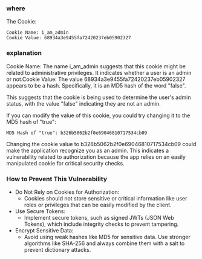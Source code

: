 ### where
The Cookie:

    Cookie Name: i_am_admin
    Cookie Value: 68934a3e9455fa72420237eb05902327
    
### explanation
Cookie Name: The name i_am_admin suggests that this cookie might be related to administrative privileges. It indicates whether a user is an admin or not.Cookie Value: The value 68934a3e9455fa72420237eb05902327 appears to be a hash. Specifically, it is an MD5 hash of the word "false".

This suggests that the cookie is being used to determine the user's admin status, with the value "false" indicating they are not an admin.

If you can modify the value of this cookie, you could try changing it to the MD5 hash of "true": 

    MD5 Hash of "true": b326b5062b2f0e69046810717534cb09

Changing the cookie value to b326b5062b2f0e69046810717534cb09 could make the application recognize you as an admin. This indicates a vulnerability related to authorization because the app relies on an easily manipulated cookie for critical security checks.

### How to Prevent This Vulnerability

- Do Not Rely on Cookies for Authorization:
    - Cookies should not store sensitive or critical information like user roles or privileges that can be easily modified by the client.
- Use Secure Tokens:
    - Implement secure tokens, such as signed JWTs (JSON Web Tokens), which include integrity checks to prevent tampering.
- Encrypt Sensitive Data:
    - Avoid using weak hashes like MD5 for sensitive data. Use stronger algorithms like SHA-256 and always combine them with a salt to prevent dictionary attacks.
